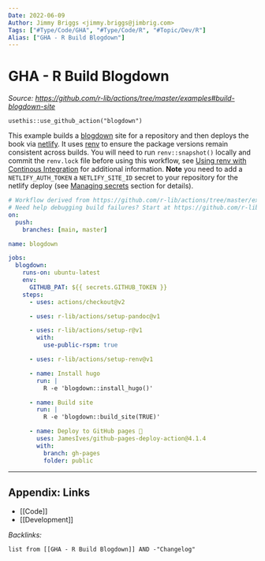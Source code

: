 ```yaml
---
Date: 2022-06-09
Author: Jimmy Briggs <jimmy.briggs@jimbrig.com>
Tags: ["#Type/Code/GHA", "#Type/Code/R", "#Topic/Dev/R"]
Alias: ["GHA - R Build Blogdown"]
---
```


# GHA - R Build Blogdown

*Source: https://github.com/r-lib/actions/tree/master/examples#build-blogdown-site*

`usethis::use_github_action("blogdown")`

This example builds a [blogdown](https://bookdown.org/yihui/blogdown/) site for a repository and then deploys the book via [netlify](https://www.netlify.com/). It uses [renv](https://rstudio.github.io/renv/) to ensure the package versions remain consistent across builds. You will need to run `renv::snapshot()` locally and commit the `renv.lock` file before using this workflow, see [Using renv with Continous Integration](https://rstudio.github.io/renv/articles/ci.html) for additional information. **Note** you need to add a `NETLIFY_AUTH_TOKEN` a `NETLIFY_SITE_ID` secret to your repository for the netlify deploy (see [Managing secrets](https://github.com/r-lib/actions/tree/master/examples#managing-secrets) section for details).

```yaml
# Workflow derived from https://github.com/r-lib/actions/tree/master/examples
# Need help debugging build failures? Start at https://github.com/r-lib/actions#where-to-find-help
on:
  push:
    branches: [main, master]

name: blogdown

jobs:
  blogdown:
    runs-on: ubuntu-latest
    env:
      GITHUB_PAT: ${{ secrets.GITHUB_TOKEN }}
    steps:
      - uses: actions/checkout@v2

      - uses: r-lib/actions/setup-pandoc@v1

      - uses: r-lib/actions/setup-r@v1
        with:
          use-public-rspm: true

      - uses: r-lib/actions/setup-renv@v1

      - name: Install hugo
        run: |
          R -e 'blogdown::install_hugo()'

      - name: Build site
        run: |
          R -e 'blogdown::build_site(TRUE)'

      - name: Deploy to GitHub pages 🚀
        uses: JamesIves/github-pages-deploy-action@4.1.4
        with:
          branch: gh-pages
          folder: public
```

***

## Appendix: Links

- [[Code]]
- [[Development]]

*Backlinks:*

```dataview
list from [[GHA - R Build Blogdown]] AND -"Changelog"
```